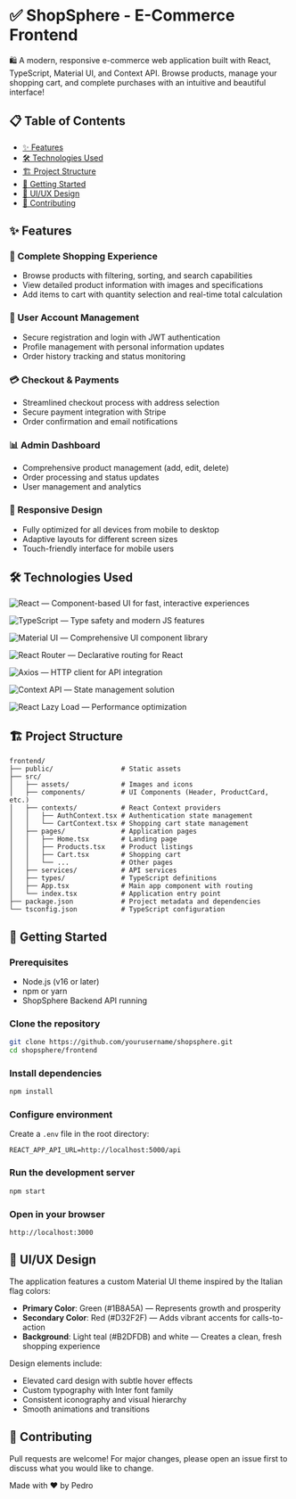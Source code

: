 # ✅ ShopSphere - E-Commerce Frontend

🛍️ A modern, responsive e-commerce web application built with React, TypeScript, Material UI, and Context API. Browse products, manage your shopping cart, and complete purchases with an intuitive and beautiful interface!

## 📋 Table of Contents
- [✨ Features](#-features)
- [🛠️ Technologies Used](#️-technologies-used)
- [🏗️ Project Structure](#️-project-structure)
- [🚀 Getting Started](#-getting-started)
- [🎨 UI/UX Design](#-uiux-design)
- [👥 Contributing](#-contributing)

## ✨ Features

### 🛒 Complete Shopping Experience
- Browse products with filtering, sorting, and search capabilities
- View detailed product information with images and specifications
- Add items to cart with quantity selection and real-time total calculation

### 👤 User Account Management
- Secure registration and login with JWT authentication
- Profile management with personal information updates
- Order history tracking and status monitoring

### 💳 Checkout & Payments
- Streamlined checkout process with address selection
- Secure payment integration with Stripe
- Order confirmation and email notifications

### 📊 Admin Dashboard
- Comprehensive product management (add, edit, delete)
- Order processing and status updates
- User management and analytics

### 📱 Responsive Design
- Fully optimized for all devices from mobile to desktop
- Adaptive layouts for different screen sizes
- Touch-friendly interface for mobile users

## 🛠️ Technologies Used

![React](https://img.shields.io/badge/React-19-61DAFB?style=for-the-badge&logo=react) — Component-based UI for fast, interactive experiences

![TypeScript](https://img.shields.io/badge/TypeScript-4.9-3178C6?style=for-the-badge&logo=typescript) — Type safety and modern JS features

![Material UI](https://img.shields.io/badge/Material_UI-7.2-0081CB?style=for-the-badge&logo=mui) — Comprehensive UI component library

![React Router](https://img.shields.io/badge/React_Router-7.6-CA4245?style=for-the-badge&logo=react-router) — Declarative routing for React

![Axios](https://img.shields.io/badge/Axios-1.10-5A29E4?style=for-the-badge&logo=axios) — HTTP client for API integration

![Context API](https://img.shields.io/badge/Context_API-Built_in-61DAFB?style=for-the-badge&logo=react) — State management solution

![React Lazy Load](https://img.shields.io/badge/React_Lazy_Load-1.6-61DAFB?style=for-the-badge&logo=react) — Performance optimization

## 🏗️ Project Structure

```
frontend/
├── public/                 # Static assets
├── src/
│   ├── assets/             # Images and icons
│   ├── components/         # UI Components (Header, ProductCard, etc.)
│   ├── contexts/           # React Context providers
│   │   ├── AuthContext.tsx # Authentication state management
│   │   └── CartContext.tsx # Shopping cart state management
│   ├── pages/              # Application pages
│   │   ├── Home.tsx        # Landing page
│   │   ├── Products.tsx    # Product listings
│   │   ├── Cart.tsx        # Shopping cart
│   │   └── ...             # Other pages
│   ├── services/           # API services
│   ├── types/              # TypeScript definitions
│   ├── App.tsx             # Main app component with routing
│   └── index.tsx           # Application entry point
├── package.json            # Project metadata and dependencies
└── tsconfig.json           # TypeScript configuration
```

## 🚀 Getting Started

### Prerequisites
- Node.js (v16 or later)
- npm or yarn
- ShopSphere Backend API running

### Clone the repository
```bash
git clone https://github.com/yourusername/shopsphere.git
cd shopsphere/frontend
```

### Install dependencies
```bash
npm install
```

### Configure environment
Create a `.env` file in the root directory:
```
REACT_APP_API_URL=http://localhost:5000/api
```

### Run the development server
```bash
npm start
```

### Open in your browser
```
http://localhost:3000
```

## 🎨 UI/UX Design

The application features a custom Material UI theme inspired by the Italian flag colors:

- **Primary Color**: Green (#1B8A5A) — Represents growth and prosperity
- **Secondary Color**: Red (#D32F2F) — Adds vibrant accents for calls-to-action
- **Background**: Light teal (#B2DFDB) and white — Creates a clean, fresh shopping experience

Design elements include:
- Elevated card design with subtle hover effects
- Custom typography with Inter font family
- Consistent iconography and visual hierarchy
- Smooth animations and transitions

## 🤝 Contributing

Pull requests are welcome! For major changes, please open an issue first to discuss what you would like to change.

Made with ❤️ by Pedro
